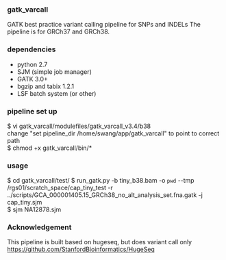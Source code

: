### gatk_varcall
GATK best practice variant calling pipeline for SNPs and INDELs
The pipeline is for GRCh37 and GRCh38.

### dependencies
+ python 2.7
+ SJM (simple job manager)
+ GATK 3.0+
+ bgzip and tabix 1.2.1
+ LSF batch system (or other)

### pipeline set up
$ vi gatk_varcall/modulefiles/gatk_varcall_v3.4/b38    
  change "set pipeline_dir /home/swang/app/gatk_varcall" to point to correct path    
$ chmod +x gatk_varcall/bin/*    

### usage
$ cd gatk_varcall/test/
$ run_gatk.py -b tiny_b38.bam -o `pwd` --tmp /rgs01/scratch_space/cap_tiny_test -r ../scripts/GCA_000001405.15_GRCh38_no_alt_analysis_set.fna.gatk -j cap_tiny.sjm    
$ sjm NA12878.sjm

### Acknowledgement
This pipeline is built based on hugeseq, but does variant call only
https://github.com/StanfordBioinformatics/HugeSeq
